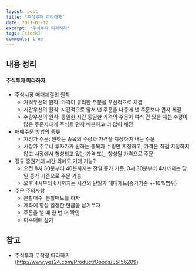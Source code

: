 ```yaml
---
layout: post
title: "주식투자 따라하자"
date: 2021-01-12
excerpt: "주식투자 따라하자"
tags: [stock]
comments: true
---
```


## 내용 정리

#### 주식투자 따라하자

- 주식시장 매매체결의 원칙
  - 가격우선의 원칙: 가격이 유리한 주문을 우선적으로 체결
  - 시간우선의 원칙: 시간적으로 앞서 낸 주문을 나중에 낸 주문보다 먼저 체결
  - 수량우선의 원칙: 동일한 시간 동일한 가격의 주문이 여러 건 있을 때는 수량이 많은 주문자에게 주식을 먼저 배분하고 더 많이 배정
- 매매주문 방법의 종류
  - 지정가 주문: 원하는 종목의 수량과 가격을 지정하여 내는 주문
  - 시장가 주무니 투자가가 원하는 종목과 수량만 지정하고, 가격은 직접 지정하지 않고 시장에서 형성되고 있는 가격 또는 향성될 가격으로 주문
- 정규 증권거래 시간 외에도 거래 가능?
  - 오전 8시 30분부터 40분까지는 전일 종가 기준, 3시 30분부터 4시까지는 당일 종가 기준으로 주문 가능
  - 오후 4시부터 6시까지는 시간외 단일가 매매제도(종가기준 +-10%범위)
- 주문 주의사항
  - 분할매수, 분할매도를 하자
  - 계좌에 항상 일정한 현금을 남겨두자
  - 주문을 낼 때 한 번 더 확인
  - 미수매매 삼가


## 참고

- 주식투자 무작정 따라하기(http://www.yes24.com/Product/Goods/85156209)

